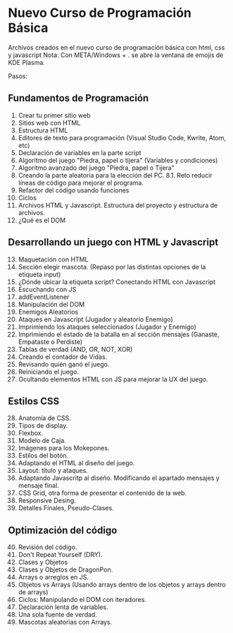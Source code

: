 # Nuevo Curso de Programación Básica

Archivos creados en el nuevo curso de programación básica con html, css y javascript
Nota: Con META/Windows + . se abre la ventana de emojis de KDE Plasma.

Pasos:

## Fundamentos de Programación

1. Crear tu primer sitio web
2. Sitios web con HTML
3. Estructura HTML
4. Editores de texto para programación (Visual Studio Code, Kwrite, Atom, etc)
5. Declaración de variables en la parte script
6. Algoritmo del juego "Piedra, papel o tijera" (Variables y condiciones)
7. Algoritmo avanzado del juego "Piedra, papel o Tijera"
8. Creando la parte aleatoria para la elección del PC.
   8.1. Reto reducir líneas de código para mejorar el programa.
9. Refactor del código usando funciones
10. Ciclos
11. Archivos HTML y Javascript. Estructura del proyecto y estructura de archivos.
12. ¿Qué es el DOM

## Desarrollando un juego con HTML y Javascript

13. Maquetación con HTML
14. Sección elegir mascota. (Repaso por las distintas opciones de la etiqueta input)
15. ¿Dónde ubicar la etiqueta script? Conectando HTML con Javascript
16. Escuchando con JS
17. addEventListener
18. Manipulación del DOM
19. Enemigos Aleatorios
20. Ataques en Javascript (Jugador y aleatorio Enemigo)
21. Imprimiendo los ataques seleccionados (Jugador y Enemigo)
22. Imprimiendo el estado de la batalla en al sección mensajes (Ganaste, Empataste o Perdiste)
23. Tablas de verdad (AND, OR, NOT, XOR)
24. Creando el contador de Vidas.
25. Revisando quién ganó el juego.
26. Reiniciando el juego.
27. Ocultando elementos HTML con JS para mejorar la UX del juego.

## Estilos CSS

28. Anatomía de CSS.
29. Tipos de display.
30. Flexbox.
31. Modelo de Caja.
32. Imágenes para los Mokepones.
33. Estilos del botón.
34. Adaptando el HTML al diseño del juego.
35. Layout: título y ataques.
36. Adaptando Javascritp al diseño. Modificando el apartado mensajes y mensaje final.
37. CSS Grid, otra forma de presentar el contenido de la web.
38. Responsive Desing.
39. Detalles Finales, Pseudo-Clases.

## Optimización del código

40. Revisión del código.
41. Don't Repeat Yourself (DRY).
42. Clases y Objetos
43. Clases y Objetos de DragonPon.
44. Arrays o arreglos en JS.
45. Objetos vs Arrays (Usando arrays dentro de los objetos y arrays dentro de arrays)
46. Ciclos: Manipulando el DOM con iteradores.
47. Declaración lenta de variables.
48. Una sola fuente de verdad.
49. Mascotas aleatorias con Arrays.
